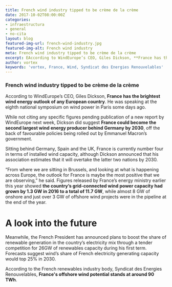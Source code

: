 ```yaml
---
title: French wind industry tipped to be crème de la crème
date: 2017-10-02T08:00:00Z
categories:
- infraestructura
- general
- no-cita
layout: blog
featured-img-url: french-wind-industry.jpg
featured-img-alt: French wind industry
meta: French wind industry tipped to be crème de la crème
excerpt: EAccording to WindEurope’s CEO, Giles Dickson, **France has the brightest wind energy outlook of any European country**. He was speaking at the eighth national symposium on wind power in Paris some days ago.
author: vortex
keywords: 'vortex, France, Wind, Syndicat des Energies Renouvelables'
---
```


### French wind industry tipped to be crème de la crème

According to WindEurope’s CEO, Giles Dickson, **France has the brightest wind energy outlook of any European country**. He was speaking at the eighth national symposium on wind power in Paris some days ago.

While not citing any specific figures pending publication of a new report by WindEurope next week, Dickson did suggest **France could become the second largest wind energy producer behind Germany by 2030**, off the back of favourable policies being rolled out by Emmanuel Macron’s government.

Sitting behind Germany, Spain and the UK, France is currently number four in terms of installed wind capacity, although Dickson announced that his association estimates that it will overtake the latter two nations by 2030.

“From where we are sitting in Brussels, and looking at what is happening across Europe, the outlook for France is maybe the most positive that we are observing,” he said. Figures released by France’s energy ministry earlier this year showed **the country’s grid-connected wind power capacity had grown by 1.3 GW in 2016 to a total of 11.7 GW**, while almost 8 GW of onshore and just over 3 GW of offshore wind projects were in the pipeline at the end of the year.

# A look into the future

Meanwhile, the French President has announced plans to boost the share of renewable generation in the country’s electricity mix through a tender competition for 26GW of renewables capacity during his first term. Forecasts suggest wind’s share of French electricity generating capacity would top 25% in 2030.

According to the French renewables industry body, Syndicat des Energies Renouvelables, **France's offshore wind potential stands at around 90 TWh**.
